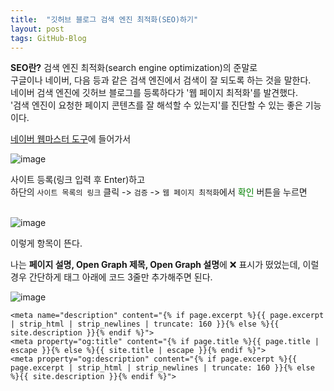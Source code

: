 ```yaml
---
title:  "깃허브 블로그 검색 엔진 최적화(SEO)하기"
layout: post
tags: GitHub-Blog
---
```


<p>
  <b>SEO란?</b> 검색 엔진 최적화(search engine optimization)의 준말로 <br>
  구글이나 네이버, 다음 등과 같은 검색 엔진에서 검색이 잘 되도록 하는 것을 말한다. <br>
  네이버 검색 엔진에 깃허브 블로그를 등록하다가 '웹 페이지 최적화'를 발견했다. <br>
  '검색 엔진이 요청한 페이지 콘텐츠를 잘 해석할 수 있는지'를 진단할 수 있는 좋은 기능이다.
</p>
<a href="https://searchadvisor.naver.com/console/board">네이버 웹마스터 도구</a>에 들어가서

![image](https://user-images.githubusercontent.com/108778921/189526397-5d54f6b4-0c61-49b8-a689-470ffe5507d8.png)


<p></p>






사이트 등록(링크 입력 후 Enter)하고<br> 
하단의 `사이트 목록의 링크` 클릭 -> `검증` -> `웹 페이지 최적화`에서 <span style="color:green">확인</span> 버튼을 누르면<br><br>

![image](https://user-images.githubusercontent.com/108778921/189525777-5dbc6074-f1df-4b33-80b7-ccda01a40018.png)

이렇게 항목이 뜬다.<br>
  
나는 <b>페이지 설명, Open Graph 제목, Open Graph 설명</b>에 ❌ 표시가 떴었는데, 이럴 경우 간단하게 <head> 태그 아래에 코드 3줄만 추가해주면 된다.

![image](https://user-images.githubusercontent.com/108778921/189527071-7f9b8207-1668-4f19-a6e7-0dd9a2d20138.png)

```  
<meta name="description" content="{% if page.excerpt %}{{ page.excerpt | strip_html | strip_newlines | truncate: 160 }}{% else %}{{ site.description }}{% endif %}">
<meta property="og:title" content="{% if page.title %}{{ page.title | escape }}{% else %}{{ site.title | escape }}{% endif %}">
<meta property="og:description" content="{% if page.excerpt %}{{ page.excerpt | strip_html | strip_newlines | truncate: 160 }}{% else %}{{ site.description }}{% endif %}">
```  
<br>
 

